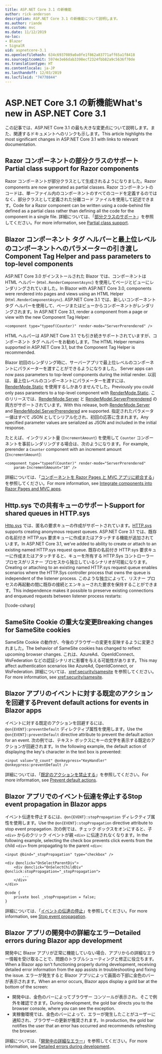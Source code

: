 ```yaml
---
title: ASP.NET Core 3.1 の新機能
author: rick-anderson
description: ASP.NET Core 3.1 の新機能について説明します。
ms.author: riande
ms.custom: mvc
ms.date: 11/12/2019
no-loc:
- Blazor
- SignalR
uid: aspnetcore-3.1
ms.openlocfilehash: 634c6937089a0a0fe1f862a83771aff65a1f8418
ms.sourcegitcommit: 5974e3e66dab3398ecf2324fbb82a9c5636f70de
ms.translationtype: HT
ms.contentlocale: ja-JP
ms.lasthandoff: 12/03/2019
ms.locfileid: "74778844"
---
```

# <a name="whats-new-in-aspnet-core-31"></a><span data-ttu-id="8fa51-103">ASP.NET Core 3.1 の新機能</span><span class="sxs-lookup"><span data-stu-id="8fa51-103">What's new in ASP.NET Core 3.1</span></span>

<span data-ttu-id="8fa51-104">この記事では、ASP.NET Core 3.1 の最も大きな変更点について説明します。また、関連するドキュメントへのリンクも示します。</span><span class="sxs-lookup"><span data-stu-id="8fa51-104">This article highlights the most significant changes in ASP.NET Core 3.1 with links to relevant documentation.</span></span>

## <a name="partial-class-support-for-razor-components"></a><span data-ttu-id="8fa51-105">Razor コンポーネントの部分クラスのサポート</span><span class="sxs-lookup"><span data-stu-id="8fa51-105">Partial class support for Razor components</span></span>

<span data-ttu-id="8fa51-106">Razor コンポーネントが部分クラスとして生成されるようになりました。</span><span class="sxs-lookup"><span data-stu-id="8fa51-106">Razor components are now generated as partial classes.</span></span> <span data-ttu-id="8fa51-107">Razor コンポーネントのコードは、単一ファイル内のコンポーネントのすべてのコードを定義するのではなく、部分クラスとして定義された分離コード ファイルを使用して記述できます。</span><span class="sxs-lookup"><span data-stu-id="8fa51-107">Code for a Razor component can be written using a code-behind file defined as a partial class rather than defining all the code for the component in a single file.</span></span> <span data-ttu-id="8fa51-108">詳細については、「[部分クラスのサポート](xref:blazor/components#partial-class-support)」を参照してください。</span><span class="sxs-lookup"><span data-stu-id="8fa51-108">For more information, see [Partial class support](xref:blazor/components#partial-class-support).</span></span>

## <a name="opno-locblazor-component-tag-helper-and-pass-parameters-to-top-level-components"></a>Blazor<span data-ttu-id="8fa51-109"> コンポーネント タグ ヘルパーと最上位レベルのコンポーネントへのパラメーターの引き渡し</span><span class="sxs-lookup"><span data-stu-id="8fa51-109"> Component Tag Helper and pass parameters to top-level components</span></span>

<span data-ttu-id="8fa51-110">ASP.NET Core 3.0 がインストールされた Blazor では、コンポーネントは HTML ヘルパー (`Html.RenderComponentAsync`) を使用してページとビューにレンダリングされていました。</span><span class="sxs-lookup"><span data-stu-id="8fa51-110">In Blazor with ASP.NET Core 3.0, components were rendered into pages and views using an HTML Helper (`Html.RenderComponentAsync`).</span></span> <span data-ttu-id="8fa51-111">ASP.NET Core 3.1 では、新しいコンポーネント タグ ヘルパーを使用して、ページまたはビューからコンポーネントがレンダリングされます。</span><span class="sxs-lookup"><span data-stu-id="8fa51-111">In ASP.NET Core 3.1, render a component from a page or view with the new Component Tag Helper:</span></span>

```razor
<component type="typeof(Counter)" render-mode="ServerPrerendered" />
```

<span data-ttu-id="8fa51-112">HTML ヘルパーは ASP.NET Core 3.1 でも引き続きサポートされていますが、コンポーネント タグ ヘルパーをお勧めします。</span><span class="sxs-lookup"><span data-stu-id="8fa51-112">The HTML Helper remains supported in ASP.NET Core 3.1, but the Component Tag Helper is recommended.</span></span>

Blazor<span data-ttu-id="8fa51-113"> 初回のレンダリング時に、サーバーアプリで最上位レベルのコンポーネントにパラメーターを渡すことができるようになりました。</span><span class="sxs-lookup"><span data-stu-id="8fa51-113"> Server apps can now pass parameters to top-level components during the initial render.</span></span> <span data-ttu-id="8fa51-114">以前は、最上位レベルのコンポーネントにパラメーターを渡すには、[RenderMode.Static](xref:Microsoft.AspNetCore.Mvc.Rendering.RenderMode.Static) を使用するしかありませんでした。</span><span class="sxs-lookup"><span data-stu-id="8fa51-114">Previously you could only pass parameters to a top-level component with [RenderMode.Static](xref:Microsoft.AspNetCore.Mvc.Rendering.RenderMode.Static).</span></span> <span data-ttu-id="8fa51-115">このリリースでは、[RenderMode.Server](xref:Microsoft.AspNetCore.Mvc.Rendering.RenderMode.Server) と [RenderModel.ServerPrerendered](xref:Microsoft.AspNetCore.Mvc.Rendering.RenderMode.ServerPrerendered) の両方がサポートされています。</span><span class="sxs-lookup"><span data-stu-id="8fa51-115">With this release, both [RenderMode.Server](xref:Microsoft.AspNetCore.Mvc.Rendering.RenderMode.Server) and [RenderModel.ServerPrerendered](xref:Microsoft.AspNetCore.Mvc.Rendering.RenderMode.ServerPrerendered) are supported.</span></span> <span data-ttu-id="8fa51-116">指定されたパラメーター値はすべて JSON としてシリアル化され、初回の応答に含まれます。</span><span class="sxs-lookup"><span data-stu-id="8fa51-116">Any specified parameter values are serialized as JSON and included in the initial response.</span></span>

<span data-ttu-id="8fa51-117">たとえば、インクリメント量 (`IncrementAmount`) を使用して `Counter` コンポーネントを事前レンダリングする場合は、次のようになります。</span><span class="sxs-lookup"><span data-stu-id="8fa51-117">For example, prerender a `Counter` component with an increment amount (`IncrementAmount`):</span></span>

```razor
<component type="typeof(Counter)" render-mode="ServerPrerendered" 
    param-IncrementAmount="10" />
```

<span data-ttu-id="8fa51-118">詳細については、「[コンポーネントを Razor Pages と MVC アプリに統合する](xref:blazor/components#integrate-components-into-razor-pages-and-mvc-apps)」を参照してください。</span><span class="sxs-lookup"><span data-stu-id="8fa51-118">For more information, see [Integrate components into Razor Pages and MVC apps](xref:blazor/components#integrate-components-into-razor-pages-and-mvc-apps).</span></span>

## <a name="support-for-shared-queues-in-httpsys"></a><span data-ttu-id="8fa51-119">Http.sys での共有キューのサポート</span><span class="sxs-lookup"><span data-stu-id="8fa51-119">Support for shared queues in HTTP.sys</span></span>

<span data-ttu-id="8fa51-120">[Http.sys](xref:fundamentals/servers/httpsys) では、匿名の要求キューの作成がサポートされています。</span><span class="sxs-lookup"><span data-stu-id="8fa51-120">[HTTP.sys](xref:fundamentals/servers/httpsys) supports creating anonymous request queues.</span></span> <span data-ttu-id="8fa51-121">ASP.NET Core 3.1 では、既存の名前付き HTTP.sys 要求キューに作成またはアタッチする機能が追加されています。</span><span class="sxs-lookup"><span data-stu-id="8fa51-121">In ASP.NET Core 3.1, we’ve added to ability to create or attach to an existing named HTTP.sys request queue.</span></span> <span data-ttu-id="8fa51-122">既存の名前付き HTTP.sys 要求キューに作成またはアタッチすると、キューを所有する HTTP.Sys コントローラー プロセスがリスナー プロセスから独立しているシナリオが可能になります。</span><span class="sxs-lookup"><span data-stu-id="8fa51-122">Creating or attaching to an existing named HTTP.sys request queue enables scenarios where the HTTP.Sys controller process that owns the queue is independent of the listener process.</span></span> <span data-ttu-id="8fa51-123">このような独立によって、リスナー プロセスの再起動の間に既存の接続とエンキューされた要求を保持することができます。</span><span class="sxs-lookup"><span data-stu-id="8fa51-123">This independence makes it possible to preserve existing connections and enqueued requests between listener process restarts:</span></span>

[!code-csharp[](sample/Program.cs?name=snippet)]

## <a name="breaking-changes-for-samesite-cookies"></a><span data-ttu-id="8fa51-124">SameSite Cookie の重大な変更</span><span class="sxs-lookup"><span data-stu-id="8fa51-124">Breaking changes for SameSite cookies</span></span>

<span data-ttu-id="8fa51-125">SameSite Cookie の動作が、今後のブラウザーの変更を反映するように変更されました。</span><span class="sxs-lookup"><span data-stu-id="8fa51-125">The behavior of SameSite cookies has changed to reflect upcoming browser changes.</span></span> <span data-ttu-id="8fa51-126">これは、AzureAd、OpenIdConnect、WsFederation などの認証シナリオに影響を与える可能性があります。</span><span class="sxs-lookup"><span data-stu-id="8fa51-126">This may affect authentication scenarios like AzureAd, OpenIdConnect, or WsFederation.</span></span> <span data-ttu-id="8fa51-127">詳細については、<xref:security/samesite> を参照してください。</span><span class="sxs-lookup"><span data-stu-id="8fa51-127">For more information, see <xref:security/samesite>.</span></span>

## <a name="prevent-default-actions-for-events-in-opno-locblazor-apps"></a><span data-ttu-id="8fa51-128">Blazor アプリのイベントに対する既定のアクションを回避する</span><span class="sxs-lookup"><span data-stu-id="8fa51-128">Prevent default actions for events in Blazor apps</span></span>

<span data-ttu-id="8fa51-129">イベントに対する既定のアクションを回避するには、`@on{EVENT}:preventDefault` ディレクティブ属性を使用します。</span><span class="sxs-lookup"><span data-stu-id="8fa51-129">Use the `@on{EVENT}:preventDefault` directive attribute to prevent the default action for an event.</span></span> <span data-ttu-id="8fa51-130">次の例では、テキスト ボックスにキーの文字を表示する既定のアクションが回避されます。</span><span class="sxs-lookup"><span data-stu-id="8fa51-130">In the following example, the default action of displaying the key's character in the text box is prevented:</span></span>

```razor
<input value="@_count" @onkeypress="KeyHandler" @onkeypress:preventDefault />
```

<span data-ttu-id="8fa51-131">詳細については、「[既定のアクションを禁止する](xref:blazor/components#prevent-default-actions)」を参照してください。</span><span class="sxs-lookup"><span data-stu-id="8fa51-131">For more information, see [Prevent default actions](xref:blazor/components#prevent-default-actions).</span></span>

## <a name="stop-event-propagation-in-opno-locblazor-apps"></a><span data-ttu-id="8fa51-132">Blazor アプリでのイベント伝達を停止する</span><span class="sxs-lookup"><span data-stu-id="8fa51-132">Stop event propagation in Blazor apps</span></span>

<span data-ttu-id="8fa51-133">イベント伝達を停止するには、`@on{EVENT}:stopPropagation` ディレクティブ属性を使用します。</span><span class="sxs-lookup"><span data-stu-id="8fa51-133">Use the `@on{EVENT}:stopPropagation` directive attribute to stop event propagation.</span></span> <span data-ttu-id="8fa51-134">次の例では、チェック ボックスをオンにすると、子 `<div>` からのクリック イベントが親 `<div>` に伝達されなくなります。</span><span class="sxs-lookup"><span data-stu-id="8fa51-134">In the following example, selecting the check box prevents click events from the child `<div>` from propagating to the parent `<div>`:</span></span>

```razor
<input @bind="_stopPropagation" type="checkbox" />

<div @onclick="OnSelectParentDiv">
    <div @onclick="OnSelectChildDiv" @onclick:stopPropagation="_stopPropagation">
        ...
    </div>
</div>

@code {
    private bool _stopPropagation = false;
}
```

<span data-ttu-id="8fa51-135">詳細については、「[イベントの伝達の停止](xref:blazor/components#stop-event-propagation)」を参照してください。</span><span class="sxs-lookup"><span data-stu-id="8fa51-135">For more information, see [Stop event propagation](xref:blazor/components#stop-event-propagation).</span></span>

## <a name="detailed-errors-during-opno-locblazor-app-development"></a><span data-ttu-id="8fa51-136">Blazor アプリの開発中の詳細なエラー</span><span class="sxs-lookup"><span data-stu-id="8fa51-136">Detailed errors during Blazor app development</span></span>

<span data-ttu-id="8fa51-137">開発中に Blazor アプリが正常に機能していない場合、アプリからの詳細なエラー情報を受け取ることで、問題のトラブルシューティングと修正に役立ちます。</span><span class="sxs-lookup"><span data-stu-id="8fa51-137">When a Blazor app isn't functioning properly during development, receiving detailed error information from the app assists in troubleshooting and fixing the issue.</span></span> <span data-ttu-id="8fa51-138">エラーが発生すると Blazor アプリによって画面の下部に金色のバーが表示されます。</span><span class="sxs-lookup"><span data-stu-id="8fa51-138">When an error occurs, Blazor apps display a gold bar at the bottom of the screen:</span></span>

* <span data-ttu-id="8fa51-139">開発中は、金色のバーによってブラウザー コンソールが表示され、そこで例外を確認できます。</span><span class="sxs-lookup"><span data-stu-id="8fa51-139">During development, the gold bar directs you to the browser console, where you can see the exception.</span></span>
* <span data-ttu-id="8fa51-140">実稼働環境では、金色のバーによって、エラーが発生したことがユーザーに通知され、ブラウザーの更新が推奨されます。</span><span class="sxs-lookup"><span data-stu-id="8fa51-140">In production, the gold bar notifies the user that an error has occurred and recommends refreshing the browser.</span></span>

<span data-ttu-id="8fa51-141">詳細については、「[開発中の詳細なエラー](xref:blazor/handle-errors#detailed-errors-during-development)」を参照してください。</span><span class="sxs-lookup"><span data-stu-id="8fa51-141">For more information, see [Detailed errors during development](xref:blazor/handle-errors#detailed-errors-during-development).</span></span>
